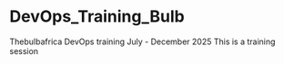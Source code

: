 # DevOps_Training_Bulb
Thebulbafrica DevOps training July - December 2025
This is a training session
